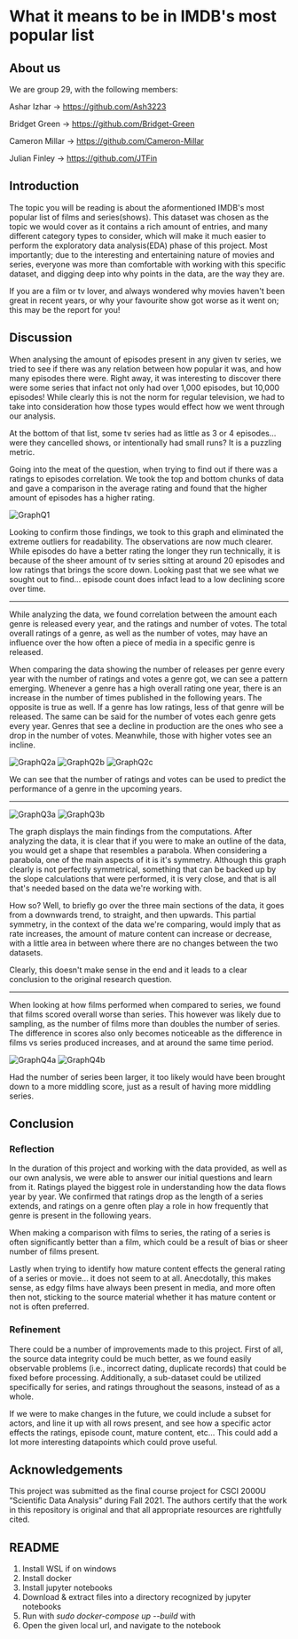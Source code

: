 # What it means to be in IMDB's most popular list

## About us
We are group 29, with the following members:

Ashar Izhar -> https://github.com/Ash3223

Bridget Green -> https://github.com/Bridget-Green

Cameron Millar -> https://github.com/Cameron-Millar

Julian Finley -> https://github.com/JTFin

## Introduction
The topic you will be reading is about the aformentioned IMDB's most popular list of films and series(shows). This dataset was chosen as the topic we would cover as it contains a rich amount of entries, and many different category types to consider, which will make it much easier to perform the exploratory data analysis(EDA) phase of this project. Most importantly; due to the interesting and entertaining nature of movies and series, everyone was more than comfortable with working with this specific dataset, and digging deep into why points in the data, are the way they are.

If you are a film or tv lover, and always wondered why movies haven't been great in recent years, or why your favourite show got worse as it went on; this may be the report for you!

## Discussion
When analysing the amount of episodes present in any given tv series, we tried to see if there was any relation between how popular it was, and how many episodes there were. Right away, it was interesting to discover there were some series that infact not only had over 1,000 episodes, but 10,000 episodes! While clearly this is not the norm for regular television, we had to take into consideration how those types would effect how we went through our analysis.

At the bottom of that list, some tv series had as little as 3 or 4 episodes... were they cancelled shows, or intentionally had small runs? It is a puzzling metric.

Going into the meat of the question, when trying to find out if there was a ratings to episodes correlation. We took the top and bottom chunks of data and gave a comparison in the average rating and found that the higher amount of episodes has a higher rating.

![GraphQ1](https://github.com/JTFin/CSCI2000U-Project/blob/main/Images/Q1-g1.PNG?raw=true)

Looking to confirm those findings, we took to this graph and eliminated the extreme outliers for readability. The observations are now much clearer. While episodes do have a better rating the longer they run technically, it is because of the sheer amount of tv series sitting at around 20 episodes and low ratings that brings the score down. Looking past that we see what we sought out to find... episode count does infact lead to a low declining score over time.

---

While analyzing the data, we found correlation between the amount each genre is released every year, and the ratings and number of votes. The total overall ratings of a genre, as well as the number of votes, may have an influence over the how often a piece of media in a specific genre is released. 

When comparing the data showing the number of releases per genre every year with the number of ratings and votes a genre got, we can see a pattern emerging. Whenever a genre has a high overall rating one year, there is an increase in the number of times published in the following years. The opposite is true as well. If a genre has low ratings, less of that genre will be released. The same can be said for the number of votes each genre gets every year. Genres that see a decline in production are the ones who see a drop in the number of votes. Meanwhile, those with higher votes see an incline. 

![GraphQ2a](https://github.com/JTFin/CSCI2000U-Project/blob/main/Images/Q2-g1.png?raw=true)
![GraphQ2b](https://github.com/JTFin/CSCI2000U-Project/blob/main/Images/Q2-g2.png?raw=true)
![GraphQ2c](https://github.com/JTFin/CSCI2000U-Project/blob/main/Images/Q2-g3.png?raw=true)

We can see that the number of ratings and votes can be used to predict the performance of a genre in the upcoming years.

---

![GraphQ3a](https://github.com/JTFin/CSCI2000U-Project/blob/main/Images/Q3-g1.PNG?raw=true)
![GraphQ3b](https://github.com/JTFin/CSCI2000U-Project/blob/main/Images/Q3-g2.PNG?raw=true)

The graph displays the main findings from the computations. After analyzing the data, it is clear that if you were to make an outline of the data, you would get a shape that resembles a parabola. When considering a parabola, one of the main aspects of it is it's symmetry. Although this graph clearly is not perfectly symmetrical, something that can be backed up by the slope calculations that were performed, it is very close, and that is all that's needed based on the data we're working with. 

How so? Well, to briefly go over the three main sections of the data, it goes from a downwards trend, to straight, and then upwards. This partial symmetry, in the context of the data we're comparing, would imply that as rate increases, the amount of mature content can increase or decrease, with a little area in between where there are no changes between the two datasets. 

Clearly, this doesn't make sense in the end and it leads to a clear conclusion to the original research question.

---

When looking at how films performed when compared to series, we found that films scored overall worse than series. This however was likely due to sampling, as the number of films more than doubles the number of series. The difference in scores also only becomes noticeable as the difference in films vs series produced increases, and at around the same time period. 

![GraphQ4a](https://github.com/JTFin/CSCI2000U-Project/blob/main/Images/Q4-g1.png?raw=true)
![GraphQ4b](https://github.com/JTFin/CSCI2000U-Project/blob/main/Images/Q4-g2.png?raw=true)

Had the number of series been larger, it too likely would have been brought down to a more middling score, just as a result of having more middling series.

## Conclusion

### Reflection
In the duration of this project and working with the data provided, as well as our own analysis, we were able to answer our initial questions and learn from it. Ratings played the biggest role in understanding how the data flows year by year. We confirmed that ratings drop as the length of a series extends, and ratings on a genre often play a role in how frequently that genre is present in the following years. 

When making a comparison with films to series, the rating of a series is often significantly better than a film, which could be a result of bias or sheer number of films present.

Lastly when trying to identify how mature content effects the general rating of a series or movie... it does not seem to at all. Anecdotally, this makes sense, as edgy films have always been present in media, and more often then not, sticking to the source material whether it has mature content or not is often preferred. 

### Refinement
There could be a number of improvements made to this project. First of all, the source data integrity could be much better, as we found easily observable problems (i.e., incorrect dating, duplicate records) that could be fixed before processing. Additionally, a sub-dataset could be utilized specifically for series, and ratings throughout the seasons, instead of as a whole.

If we were to make changes in the future, we could include a subset for actors, and line it up with all rows present, and see how a specific actor effects the ratings, episode count, mature content, etc... This could add a lot more interesting datapoints which could prove useful.

## Acknowledgements
This project was submitted as the final course project for CSCI 2000U “Scientific 
Data Analysis” during Fall 2021. The authors certify that the work in this 
repository is original and that all appropriate resources are rightfully cited.

## README
1. Install WSL if on windows
2. Install docker
3. Install jupyter notebooks
4. Download & extract files into a directory recognized by jupyter notebooks
5. Run with *sudo docker-compose up --build* with 
6. Open the given local url, and navigate to the notebook
